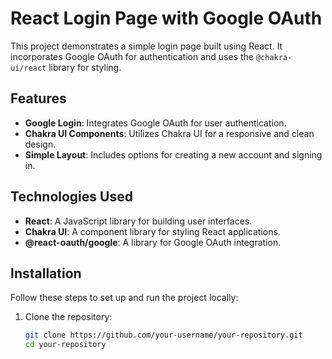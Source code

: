 # React Login Page with Google OAuth

This project demonstrates a simple login page built using React. It incorporates Google OAuth for authentication and uses the `@chakra-ui/react` library for styling.

## Features

- **Google Login**: Integrates Google OAuth for user authentication.
- **Chakra UI Components**: Utilizes Chakra UI for a responsive and clean design.
- **Simple Layout**: Includes options for creating a new account and signing in.

## Technologies Used

- **React**: A JavaScript library for building user interfaces.
- **Chakra UI**: A component library for styling React applications.
- **@react-oauth/google**: A library for Google OAuth integration.

## Installation

Follow these steps to set up and run the project locally:

1. Clone the repository:
   ```bash
   git clone https://github.com/your-username/your-repository.git
   cd your-repository
